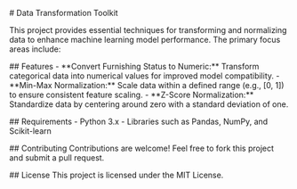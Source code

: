 \# Data Transformation Toolkit

This project provides essential techniques for transforming and
normalizing data to enhance machine learning model performance. The
primary focus areas include:

\## Features - \*\*Convert Furnishing Status to Numeric:\*\* Transform
categorical data into numerical values for improved model
compatibility. - \*\*Min-Max Normalization:\*\* Scale data within a
defined range (e.g., \[0, 1\]) to ensure consistent feature scaling. -
\*\*Z-Score Normalization:\*\* Standardize data by centering around zero
with a standard deviation of one.

\## Requirements - Python 3.x - Libraries such as Pandas, NumPy, and
Scikit-learn

\## Contributing Contributions are welcome! Feel free to fork this
project and submit a pull request.

\## License This project is licensed under the MIT License.
